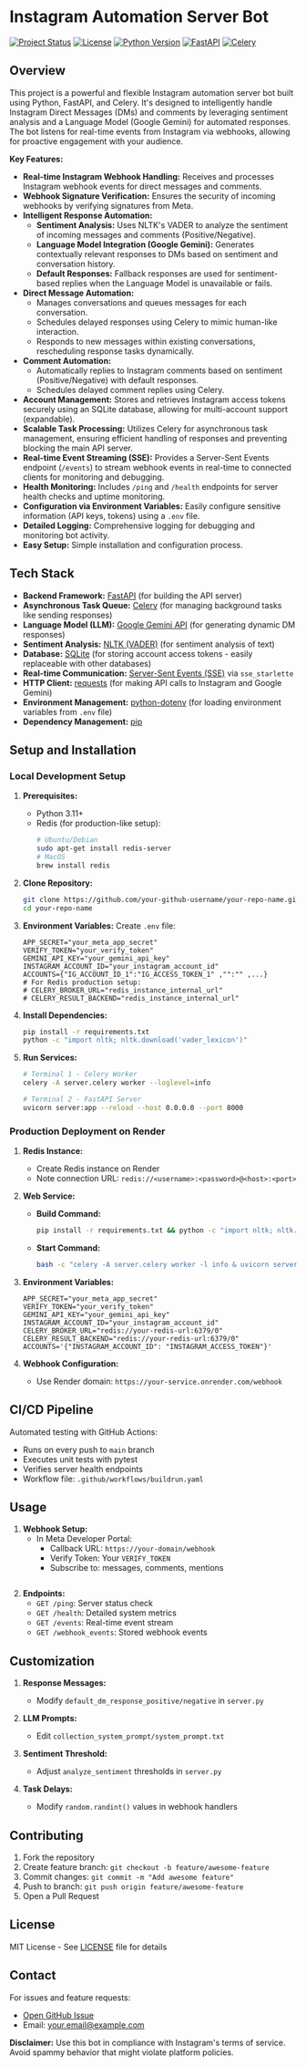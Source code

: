 # Instagram Automation Server Bot

[![Project Status](https://img.shields.io/badge/Status-Active-brightgreen.svg)](https://github.com/your-github-username/your-repo-name)
[![License](https://img.shields.io/badge/License-MIT-blue.svg)](https://opensource.org/licenses/MIT)
[![Python Version](https://img.shields.io/badge/Python-3.11+-brightgreen.svg)](https://www.python.org/downloads/)
[![FastAPI](https://img.shields.io/badge/FastAPI-0.100+-blueviolet.svg)](https://fastapi.tiangolo.com/)
[![Celery](https://img.shields.io/badge/Celery-5.3+-orange.svg)](https://docs.celeryq.dev/en/stable/)

## Overview

This project is a powerful and flexible Instagram automation server bot built using Python, FastAPI, and Celery. It's designed to intelligently handle Instagram Direct Messages (DMs) and comments by leveraging sentiment analysis and a Language Model (Google Gemini) for automated responses. The bot listens for real-time events from Instagram via webhooks, allowing for proactive engagement with your audience.

**Key Features:**

*   **Real-time Instagram Webhook Handling:**  Receives and processes Instagram webhook events for direct messages and comments.
*   **Webhook Signature Verification:**  Ensures the security of incoming webhooks by verifying signatures from Meta.
*   **Intelligent Response Automation:**
    *   **Sentiment Analysis:** Uses NLTK's VADER to analyze the sentiment of incoming messages and comments (Positive/Negative).
    *   **Language Model Integration (Google Gemini):** Generates contextually relevant responses to DMs based on sentiment and conversation history.
    *   **Default Responses:** Fallback responses are used for sentiment-based replies when the Language Model is unavailable or fails.
*   **Direct Message Automation:**
    *   Manages conversations and queues messages for each conversation.
    *   Schedules delayed responses using Celery to mimic human-like interaction.
    *   Responds to new messages within existing conversations, rescheduling response tasks dynamically.
*   **Comment Automation:**
    *   Automatically replies to Instagram comments based on sentiment (Positive/Negative) with default responses.
    *   Schedules delayed comment replies using Celery.
*   **Account Management:** Stores and retrieves Instagram access tokens securely using an SQLite database, allowing for multi-account support (expandable).
*   **Scalable Task Processing:** Utilizes Celery for asynchronous task management, ensuring efficient handling of responses and preventing blocking the main API server.
*   **Real-time Event Streaming (SSE):** Provides a Server-Sent Events endpoint (`/events`) to stream webhook events in real-time to connected clients for monitoring and debugging.
*   **Health Monitoring:** Includes `/ping` and `/health` endpoints for server health checks and uptime monitoring.
*   **Configuration via Environment Variables:**  Easily configure sensitive information (API keys, tokens) using a `.env` file.
*   **Detailed Logging:**  Comprehensive logging for debugging and monitoring bot activity.
*   **Easy Setup:**  Simple installation and configuration process.

## Tech Stack
*   **Backend Framework:** [FastAPI](https://fastapi.tiangolo.com/) (for building the API server)
*   **Asynchronous Task Queue:** [Celery](https://docs.celeryq.dev/en/stable/) (for managing background tasks like sending responses)
*   **Language Model (LLM):** [Google Gemini API](https://ai.google.dev/gemini-api) (for generating dynamic DM responses)
*   **Sentiment Analysis:** [NLTK (VADER)](https://www.nltk.org/howto/vader.html) (for sentiment analysis of text)
*   **Database:** [SQLite](https://www.sqlite.org/index.html) (for storing account access tokens - easily replaceable with other databases)
*   **Real-time Communication:** [Server-Sent Events (SSE)](https://developer.mozilla.org/en-US/docs/Web/API/Server-sent_events) via `sse_starlette`
*   **HTTP Client:** [requests](https://requests.readthedocs.io/en/latest/) (for making API calls to Instagram and Google Gemini)
*   **Environment Management:** [python-dotenv](https://pypi.org/project/python-dotenv/) (for loading environment variables from `.env` file)
*   **Dependency Management:** [pip](https://pip.pypa.io/en/stable/)

## Setup and Installation

### Local Development Setup

1. **Prerequisites:**
    - Python 3.11+
    - Redis (for production-like setup):
      ```bash
      # Ubuntu/Debian
      sudo apt-get install redis-server
      # MacOS
      brew install redis
      ```

2. **Clone Repository:**
    ```bash
    git clone https://github.com/your-github-username/your-repo-name.git
    cd your-repo-name
    ```

3. **Environment Variables:**
    Create `.env` file:
    ```env
    APP_SECRET="your_meta_app_secret"
    VERIFY_TOKEN="your_verify_token"
    GEMINI_API_KEY="your_gemini_api_key"
    INSTAGRAM_ACCOUNT_ID="your_instagram_account_id"
    ACCOUNTS={"IG_ACCOUNT_ID_1":"IG_ACCESS_TOKEN_1" ,"":"" ,...}
    # For Redis production setup:
    # CELERY_BROKER_URL="redis_instance_internal_url"
    # CELERY_RESULT_BACKEND="redis_instance_internal_url"
    ```

4. **Install Dependencies:**
    ```bash
    pip install -r requirements.txt
    python -c "import nltk; nltk.download('vader_lexicon')"
    ```

5. **Run Services:**
    ```bash
    # Terminal 1 - Celery Worker
    celery -A server.celery worker --loglevel=info
    
    # Terminal 2 - FastAPI Server
    uvicorn server:app --reload --host 0.0.0.0 --port 8000
    ```

### Production Deployment on Render

1. **Redis Instance:**
    - Create Redis instance on Render
    - Note connection URL: `redis://<username>:<password>@<host>:<port>`

2. **Web Service:**
    - **Build Command:**
      ```bash
      pip install -r requirements.txt && python -c "import nltk; nltk.download('vader_lexicon')"
      ```
    - **Start Command:**
      ```bash
      bash -c "celery -A server.celery worker -l info & uvicorn server:app --host 0.0.0.0 --port 8000"
      ```

3. **Environment Variables:**
    ```env
    APP_SECRET="your_meta_app_secret"
    VERIFY_TOKEN="your_verify_token"
    GEMINI_API_KEY="your_gemini_api_key"
    INSTAGRAM_ACCOUNT_ID="your_instagram_account_id"
    CELERY_BROKER_URL="redis://your-redis-url:6379/0"
    CELERY_RESULT_BACKEND="redis://your-redis-url:6379/0"
    ACCOUNTS='{"INSTAGRAM_ACCOUNT_ID": "INSTAGRAM_ACCESS_TOKEN"}'
    ```

4. **Webhook Configuration:**
    - Use Render domain: `https://your-service.onrender.com/webhook`

## CI/CD Pipeline

Automated testing with GitHub Actions:
- Runs on every push to `main` branch
- Executes unit tests with pytest
- Verifies server health endpoints
- Workflow file: `.github/workflows/buildrun.yaml`

## Usage

1. **Webhook Setup:**
    - In Meta Developer Portal:
      - Callback URL: `https://your-domain/webhook`
      - Verify Token: Your `VERIFY_TOKEN`
      - Subscribe to: messages, comments, mentions
    ```

2. **Endpoints:**
    - `GET /ping`: Server status check
    - `GET /health`: Detailed system metrics
    - `GET /events`: Real-time event stream
    - `GET /webhook_events`: Stored webhook events

## Customization

1. **Response Messages:**
    - Modify `default_dm_response_positive/negative` in `server.py`
    
2. **LLM Prompts:**
    - Edit `collection_system_prompt/system_prompt.txt`

3. **Sentiment Threshold:**
    - Adjust `analyze_sentiment` thresholds in `server.py`

4. **Task Delays:**
    - Modify `random.randint()` values in webhook handlers

## Contributing

1. Fork the repository
2. Create feature branch: `git checkout -b feature/awesome-feature`
3. Commit changes: `git commit -m "Add awesome feature"`
4. Push to branch: `git push origin feature/awesome-feature`
5. Open a Pull Request

## License

MIT License - See [LICENSE](LICENSE) file for details

## Contact

For issues and feature requests:
- [Open GitHub Issue](https://github.com/your-github-username/your-repo-name/issues)
- Email: your.email@example.com

**Disclaimer:** Use this bot in compliance with Instagram's terms of service. Avoid spammy behavior that might violate platform policies.